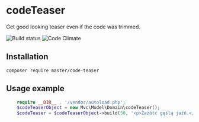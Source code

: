 # codeTeaser
Get good looking teaser even if the code was trimmed.

![Build status](https://img.shields.io/circleci/project/trzczy/codeTeaser.svg?style=flat-square)
![Code Climate](https://img.shields.io/codeclimate/coverage/github/trzczy/codeTeaser.svg?style=flat-square)
## Installation
`composer require master/code-teaser`

## Usage example
```php
    require __DIR__ . '/vendor/autoload.php';
    $codeTeaserObject = new Mvc\Model\Domain\codeTeaser();
    $codeTeaser = $codeTeaserObject->build(50, '<p>Zażółć gęślą jaźń.</p><code script = "js">client.setCredentials("user", "passw0rd");</code>');
```